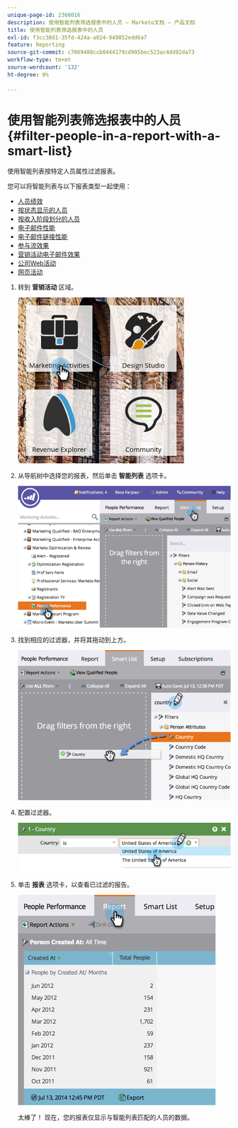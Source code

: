 ```yaml
---
unique-page-id: 2360016
description: 使用智能列表筛选报表中的人员 — Marketo文档 — 产品文档
title: 使用智能列表筛选报表中的人员
exl-id: f3cc38d1-35fd-424a-a024-949852edd6a7
feature: Reporting
source-git-commit: c7069488ccb0444179cd995bec523ac4dd92da73
workflow-type: tm+mt
source-wordcount: '132'
ht-degree: 0%

---
```


# 使用智能列表筛选报表中的人员 {#filter-people-in-a-report-with-a-smart-list}

使用智能列表按特定人员属性过滤报表。

您可以将智能列表与以下报表类型一起使用：

* [人员绩效](/help/marketo/product-docs/reporting/basic-reporting/report-types/people-performance-report.md)
* [按状态显示的人员](/help/marketo/product-docs/reporting/basic-reporting/report-types/people-by-status-report.md)
* [按收入阶段划分的人员](/help/marketo/product-docs/reporting/revenue-cycle-analytics/revenue-tools/people-by-revenue-stage-report.md)
* [电子邮件性能](/help/marketo/product-docs/email-marketing/email-programs/email-program-data/email-performance-report.md)
* [电子邮件链接性能](/help/marketo/product-docs/email-marketing/email-programs/email-program-data/email-link-performance-report.md)
* [参与流效果](/help/marketo/product-docs/email-marketing/drip-nurturing/reports-and-notifications/engagement-stream-performance-report.md)
* [营销活动电子邮件效果](/help/marketo/product-docs/reporting/basic-reporting/report-types/campaign-email-performance-report.md)
* [公司Web活动](/help/marketo/product-docs/reporting/basic-reporting/report-types/company-web-activity-report.md)
* [网页活动](/help/marketo/product-docs/reporting/basic-reporting/report-types/web-page-activity-report.md)

1. 转到 **营销活动** 区域。

   ![](assets/image2017-3-27-11-3a31-3a2.png)

1. 从导航树中选择您的报表，然后单击 **智能列表** 选项卡。

   ![](assets/image2017-3-27-14-3a12-3a53.png)

1. 找到相应的过滤器，并将其拖动到上方。

   ![](assets/image2017-3-27-14-3a13-3a46.png)

1. 配置过滤器。

   ![](assets/image2014-9-16-12-3a35-3a50.png)

1. 单击 **报表** 选项卡，以查看已过滤的报告。

   ![](assets/image2017-3-27-14-3a14-3a16.png)

   太棒了！ 现在，您的报表仅显示与智能列表匹配的人员的数据。
